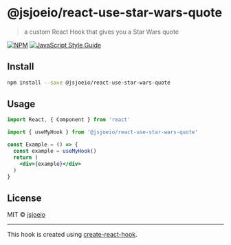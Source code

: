 # @jsjoeio/react-use-star-wars-quote

> a custom React Hook that gives you a Star Wars quote

[![NPM](https://img.shields.io/npm/v/@jsjoeio/react-use-star-wars-quote.svg)](https://www.npmjs.com/package/@jsjoeio/react-use-star-wars-quote) [![JavaScript Style Guide](https://img.shields.io/badge/code_style-standard-brightgreen.svg)](https://standardjs.com)

## Install

```bash
npm install --save @jsjoeio/react-use-star-wars-quote
```

## Usage

```jsx
import React, { Component } from 'react'

import { useMyHook } from '@jsjoeio/react-use-star-wars-quote'

const Example = () => {
  const example = useMyHook()
  return (
    <div>{example}</div>
  )
}
```

## License

MIT © [jsjoeio](https://github.com/jsjoeio)

---

This hook is created using [create-react-hook](https://github.com/hermanya/create-react-hook).
